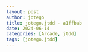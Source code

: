 ```yaml
---
layout: post
author: jotego
title: jotego.jtdd - a1ffbab
date: 2024-06-14
categories: [Arcade, jtdd]
tags: [jotego.jtdd]
---
```


